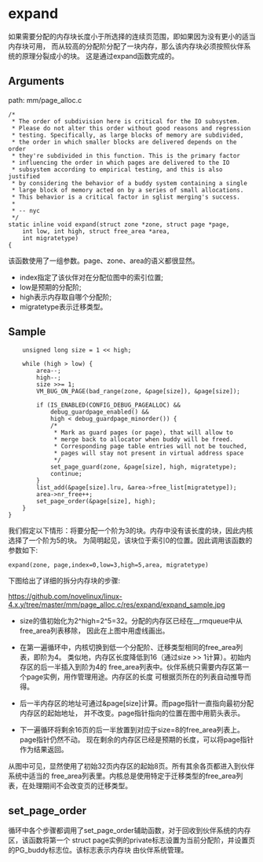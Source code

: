 expand
========================================

如果需要分配的内存块长度小于所选择的连续页范围，即如果因为没有更小的适当内存块可用，
而从较高的分配阶分配了一块内存，那么该内存块必须按照伙伴系统的原理分裂成小的块。
这是通过expand函数完成的。

Arguments
----------------------------------------

path: mm/page_alloc.c
```
/*
 * The order of subdivision here is critical for the IO subsystem.
 * Please do not alter this order without good reasons and regression
 * testing. Specifically, as large blocks of memory are subdivided,
 * the order in which smaller blocks are delivered depends on the order
 * they're subdivided in this function. This is the primary factor
 * influencing the order in which pages are delivered to the IO
 * subsystem according to empirical testing, and this is also justified
 * by considering the behavior of a buddy system containing a single
 * large block of memory acted on by a series of small allocations.
 * This behavior is a critical factor in sglist merging's success.
 *
 * -- nyc
 */
static inline void expand(struct zone *zone, struct page *page,
    int low, int high, struct free_area *area,
    int migratetype)
{
```

该函数使用了一组参数。page、zone、area的语义都很显然。

* index指定了该伙伴对在分配位图中的索引位置;
* low是预期的分配阶;
* high表示内存取自哪个分配阶;
* migratetype表示迁移类型。

Sample
----------------------------------------

```
    unsigned long size = 1 << high;

    while (high > low) {
        area--;
        high--;
        size >>= 1;
        VM_BUG_ON_PAGE(bad_range(zone, &page[size]), &page[size]);

        if (IS_ENABLED(CONFIG_DEBUG_PAGEALLOC) &&
            debug_guardpage_enabled() &&
            high < debug_guardpage_minorder()) {
            /*
             * Mark as guard pages (or page), that will allow to
             * merge back to allocator when buddy will be freed.
             * Corresponding page table entries will not be touched,
             * pages will stay not present in virtual address space
             */
            set_page_guard(zone, &page[size], high, migratetype);
            continue;
        }
        list_add(&page[size].lru, &area->free_list[migratetype]);
        area->nr_free++;
        set_page_order(&page[size], high);
    }
}
```

我们假定以下情形：将要分配一个阶为3的块。内存中没有该长度的块，因此内核选择了一个阶为5的块。
为简明起见，该块位于索引0的位置。因此调用该函数的参数如下:

```
expand(zone, page,index=0,low=3,high=5,area, migratetype)
```

下图给出了详细的拆分内存块的步骤:

https://github.com/novelinux/linux-4.x.y/tree/master/mm/page_alloc.c/res/expand/expand_sample.jpg

* size的值初始化为2^high=2^5=32。分配的内存区已经在__rmqueue中从free_area列表移除，
  因此在上图中用虚线画出。

* 在第一遍循环中，内核切换到低一个分配阶、迁移类型相同的free_area列表，即阶为4。
  类似地，内存区长度降低到16（通过size >> 1计算）。初始内存区的后一半插入到阶为4的
  free_area列表中。伙伴系统只需要内存区第一个page实例，用作管理用途。内存区的长度
  可根据页所在的列表自动推导而得。

* 后一半内存区的地址可通过&page[size]计算。而page指针一直指向最初分配内存区的起始地址，
  并不改变。page指针指向的位置在图中用箭头表示。

* 下一遍循环将剩余16页的后一半放置到对应于size=8的free_area列表上。page指针仍然不动。
  现在剩余的内存区已经是预期的长度，可以将page指针作为结果返回。

从图中可见，显然使用了初始32页内存区的起始8页。所有其余各页都进入到伙伴系统中适当的
free_area列表里。内核总是使用特定于迁移类型的free_area列表，在处理期间不会改变页的迁移类型。

set_page_order
----------------------------------------

循环中各个步骤都调用了set_page_order辅助函数，对于回收到伙伴系统的内存区，该函数将第一个
struct page实例的private标志设置为当前分配阶，并设置页的PG_buddy标志位。该标志表示内存块
由伙伴系统管理。